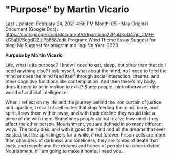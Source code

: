 # "Purpose" by Martin Vicario

Last Updated: February 24, 2021 4:56 PM
Month: 05 - May
Original Document (Google Doc): https://docs.google.com/document/d/1pam5mq22PuQKqO47jd_CMH-kC5aD76ogdC2-jiP5858/edit
Program: Word Theme Essay
Suggest for blog: No
Suggest for program mailing: No
Year: 2020

**Purpose by Martin Vicario**

Life, what is its purpose? I know I need to eat, sleep, but other than that do I need anything else? I ask myself, what about the mind, do I need to feed the mind or does the mind feed itself through social interaction, dreams, and other cognitive functions like contemplation. And then there’s my body, does it need to be in motion to exist? Some people think otherwise in the world of artificial intelligence.

When I reflect on my life and the journey behind the iron curtain of justice and injustice, I recall of cell mates that stop feeding the mind, body, and spirit. I saw them wither away, and with their decline they would take a piece of me with them. Sometimes people do not realize how much they affect the other person. Nourishment, you are defined in so many different ways. The body dies, and with it goes the mind and all the dreams that ever existed, but the spirit lingers for a while, if not forever. Prison cells are more than chambers of darkness and loneliness, they are tombs of death that cycle and recycle and the dreams and hopes of people that once existed. Nourishment, if I am going to make it home, I need you...
